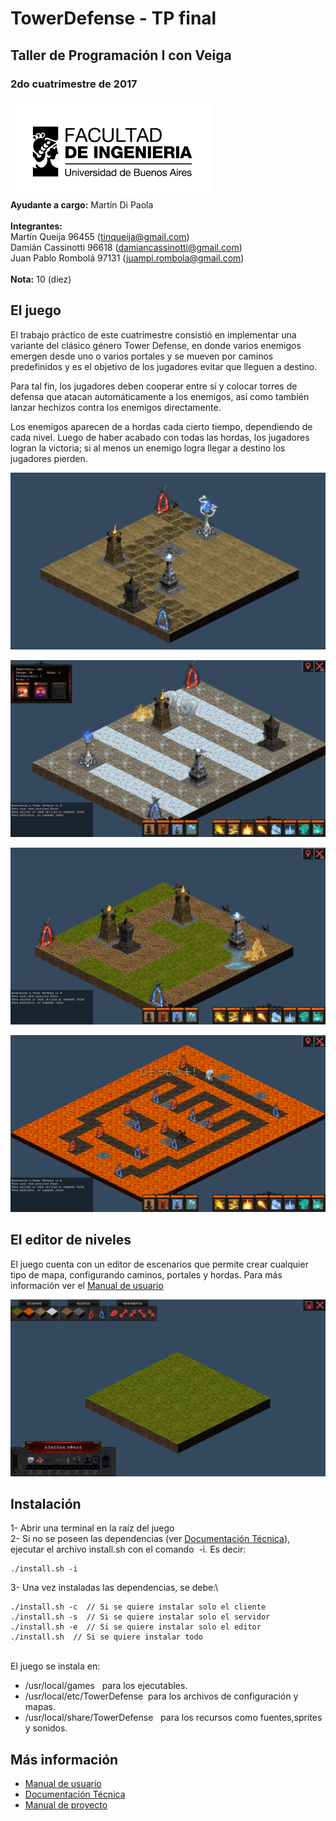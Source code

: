 # TowerDefense - TP final
## Taller de Programación I con Veiga
### 2do cuatrimestre de 2017
![](https://github.com/JuampiRombola/TowerDefense/blob/master/Resources/fiuba.png)
\
**Ayudante a cargo:** Martín Di Paola \
\
**Integrantes:** \
Martín Queija 96455 (tinqueija@gmail.com)\
Damián Cassinotti 96618 (damiancassinotti@gmail.com)\
Juan Pablo Rombolá 97131 (juampi.rombola@gmail.com)\
\
**Nota:** 10 (diez)
## El juego
El trabajo práctico de este cuatrimestre consistió en implementar una variante del clásico género Tower Defense, en donde varios enemigos emergen desde uno o varios portales y se mueven por caminos predefinidos y es el objetivo de los jugadores evitar que lleguen a destino.

Para tal fin, los jugadores deben cooperar entre sí y colocar torres de defensa que atacan automáticamente a los enemigos, así como también lanzar hechizos contra los enemigos directamente.

Los enemigos aparecen de a hordas cada cierto tiempo, dependiendo de cada nivel. Luego de haber acabado con todas las hordas, los jugadores logran la victoria; si al menos un enemigo logra llegar a destino los jugadores pierden.

![alt text](https://github.com/JuampiRombola/TowerDefense/blob/master/Resources/Torres.png "Vista al 06/11/17")

![alt text](https://github.com/JuampiRombola/TowerDefense/blob/master/Resources/Juego1.png "Vista nivel Easy")

![alt text](https://github.com/JuampiRombola/TowerDefense/blob/master/Resources/Juego2.png "Vista nivel Medium")

![alt text](https://github.com/JuampiRombola/TowerDefense/blob/master/Resources/Juego3.png "Vista nivel Insane")

## El editor de niveles
El juego cuenta con un editor de escenarios que permite crear cualquier tipo de mapa, configurando caminos, portales y hordas. Para más información ver el [Manual de usuario](https://github.com/JuampiRombola/TowerDefense/blob/master/Documentos/Manual%20de%20Usuario.pdf)

![alt text](https://github.com/JuampiRombola/TowerDefense/blob/master/Resources/Editor.png "Vista Editor")

## Instalación

1-​ ​Abrir​ ​una​ ​terminal​ ​en​ ​la​ ​raíz​ ​del​ ​juego\
2- Si no se poseen las dependencias (ver [Documentación Técnica](https://github.com/JuampiRombola/TowerDefense/blob/master/Documentos/Documentaci%C3%B3n%20T%C3%A9cnica.pdf)), ejecutar el archivo
install.sh​ ​con​ ​el​ ​comando​ ​ -i.​ Es decir: 
```
./install.sh​ -i
```
3-​ ​Una​ ​vez​ ​instaladas​ ​las​ ​dependencias,​ se debe:\
```
./install.sh​ ​-c  // Si​ se quiere​ instalar​ ​solo​ ​el​ cliente
./install.sh​ ​-s  // ​Si​ se quiere​ instalar​ solo​ el​ servidor
./install.sh​ ​-e  // ​Si​ ​se quiere​ ​instalar​ ​solo​ ​el​ ​editor
./install.sh  // ​Si​ se quiere​ instalar​ todo
```
\
El​ juego​​ se​ instala​ en:
- /usr/local/games ​ ​ para​ ​los​​ ejecutables.
- /usr/local/etc/TowerDefense  ​ para​ los​ ​archivos​ de​ configuración y mapas.
- /usr/local/share/TowerDefense ​ ​ para​ ​los​ recursos​ como​ fuentes,​ sprites​ y sonidos.

## Más información
- [Manual de usuario](https://github.com/JuampiRombola/TowerDefense/blob/master/Documentos/Manual%20de%20Usuario.pdf)
- [Documentación Técnica](https://github.com/JuampiRombola/TowerDefense/blob/master/Documentos/Documentaci%C3%B3n%20T%C3%A9cnica.pdf)
- [Manual de proyecto](https://github.com/JuampiRombola/TowerDefense/blob/master/Documentos/Manual%20del%20Proyecto.pdf)
